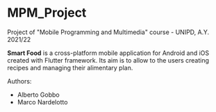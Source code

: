 # MPM_Project
Project of "Mobile Programming and Multimedia" course - UNIPD, A.Y. 2021/22

**Smart Food** is a cross-platform mobile application for Android and iOS created with Flutter framework. Its aim is to allow to the users creating recipes and managing their alimentary plan.

Authors: 
- Alberto Gobbo
- Marco Nardelotto
